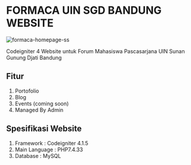 # FORMACA UIN SGD BANDUNG WEBSITE

![formaca-homepage-ss](https://github.com/GesangPJ/Ci4-FormacaUINSGD/assets/26625652/733cfb6e-d96f-40bd-b846-c0880725ed6f)


Codeigniter 4 Website untuk Forum Mahasiswa Pascasarjana UIN Sunan Gunung Djati Bandung


## Fitur
1. Portofolio
2. Blog
3. Events (coming soon)
4. Managed By Admin

## Spesifikasi Website
1. Framework : Codeigniter 4.1.5
2. Main Language : PHP7.4.33
3. Database : MySQL


